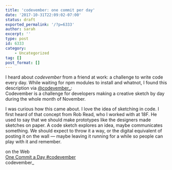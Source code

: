 ```yaml
---
title: 'codevember: one commit per day'
date: '2017-10-31T22:09:02-07:00'
status: draft
exported_permalink: '/?p=6333'
author: sarah
excerpt: ''
type: post
id: 6333
category:
    - Uncategorized
tag: []
post_format: []
---
```

I heard about *codevember* from a friend at work: a challenge to write code every day. While waiting for npm modules to install and whatnot, I found this description via [@codevember\_](https://twitter.com/codevember_):  
 Codevember is a challenge for developers making a creative sketch by day during the whole month of November.

I was curious how this came about. I love the idea of sketching in code. I first heard of that concept from Rob Read, who I worked with at 18F. He used to say that we should make prototypes like the designers made sketches on paper. A code sketch explores an idea, maybe communicates something. We should expect to throw it a way, or the digital equivalent of posting it on the wall — maybe leaving it running for a while so people can play with it and remember.

on the Web  
[One Commit a Day #codevember](https://coderead.wordpress.com/2013/11/01/one-commit-a-day-codevember/)  
codevember\_